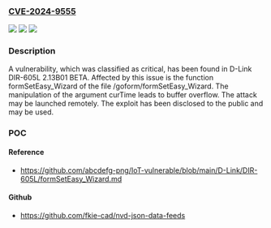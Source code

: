 ### [CVE-2024-9555](https://cve.mitre.org/cgi-bin/cvename.cgi?name=CVE-2024-9555)
![](https://img.shields.io/static/v1?label=Product&message=DIR-605L&color=blue)
![](https://img.shields.io/static/v1?label=Version&message=%3D%202.13B01%20BETA%20&color=brighgreen)
![](https://img.shields.io/static/v1?label=Vulnerability&message=Buffer%20Overflow&color=brighgreen)

### Description

A vulnerability, which was classified as critical, has been found in D-Link DIR-605L 2.13B01 BETA. Affected by this issue is the function formSetEasy_Wizard of the file /goform/formSetEasy_Wizard. The manipulation of the argument curTime leads to buffer overflow. The attack may be launched remotely. The exploit has been disclosed to the public and may be used.

### POC

#### Reference
- https://github.com/abcdefg-png/IoT-vulnerable/blob/main/D-Link/DIR-605L/formSetEasy_Wizard.md

#### Github
- https://github.com/fkie-cad/nvd-json-data-feeds

